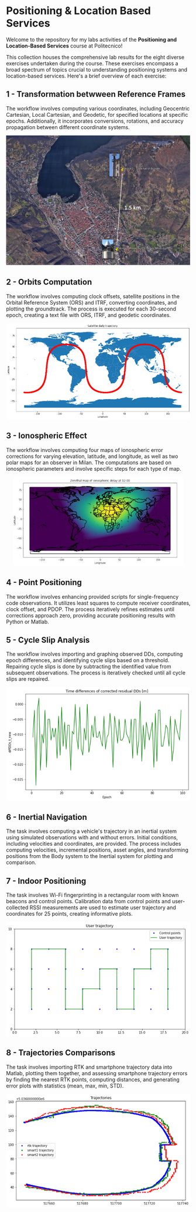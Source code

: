 # Positioning & Location Based Services

Welcome to the repository for my labs activities of the **Positioning and Location-Based Services** course at Politecnico! 

This collection houses the comprehensive lab results for the eight diverse exercises undertaken during the course. These exercises encompass a broad spectrum of topics crucial to understanding positioning systems and location-based services. Here's a brief overview of each exercise:

## 1 - Transformation betwween Reference Frames
The workflow involves computing various coordinates, including Geocentric Cartesian, Local Cartesian, and Geodetic, for specified locations at specific epochs. Additionally, it incorporates conversions, rotations, and accuracy propagation between different coordinate systems.
<p align="center">
    <img src="images/brunate.JPG" alt="ComoBrunate">
</p>

## 2 - Orbits Computation
The workflow involves computing clock offsets, satellite positions in the Orbital Reference System (ORS) and ITRF, converting coordinates, and plotting the groundtrack. The process is executed for each 30-second epoch, creating a text file with ORS, ITRF, and geodetic coordinates.
<p align="center">
    <img src="images/Satellite daily trajectories.png" alt="Satellite daily trajectories.png">
</p>

## 3 - Ionospheric Effect
The workflow involves computing four maps of ionospheric error corrections for varying elevation, latitude, and longitude, as well as two polar maps for an observer in Milan. The computations are based on ionospheric parameters and involve specific steps for each type of map.
<p align="center">
    <img src="images/ionocorr.JPG" alt="ionocorr">
</p>

## 4 - Point Positioning
The workflow involves enhancing provided scripts for single-frequency code observations. It utilizes least squares to compute receiver coordinates, clock offset, and PDOP. The process iteratively refines estimates until corrections approach zero, providing accurate positioning results with Python or Matlab.

## 5 - Cycle Slip Analysis
The workflow involves importing and graphing observed DDs, computing epoch differences, and identifying cycle slips based on a threshold. Repairing cycle slips is done by subtracting the identified value from subsequent observations. The process is iteratively checked until all cycle slips are repaired.
<p align="center">
    <img src="images/P6.png" alt="P6.png">
</p>

## 6 - Inertial Navigation
The task involves computing a vehicle's trajectory in an inertial system using simulated observations with and without errors. Initial conditions, including velocities and coordinates, are provided. The process includes computing velocities, incremental positions, asset angles, and transforming positions from the Body system to the Inertial system for plotting and comparison.

## 7 - Indoor Positioning
The task involves Wi-Fi fingerprinting in a rectangular room with known beacons and control points. Calibration data from control points and user-collected RSSI measurements are used to estimate user trajectory and coordinates for 25 points, creating informative plots.
<p align="center">
    <img src="images/UserTrajectory.png" alt="UserTrajectory.png">
</p>

## 8 - Trajectories Comparisons
The task involves importing RTK and smartphone trajectory data into Matlab, plotting them together, and assessing smartphone trajectory errors by finding the nearest RTK points, computing distances, and generating error plots with statistics (mean, max, min, STD).
<p align="center">
    <img src="images/Trajectories.png" alt="Trajectories.png">
</p>
